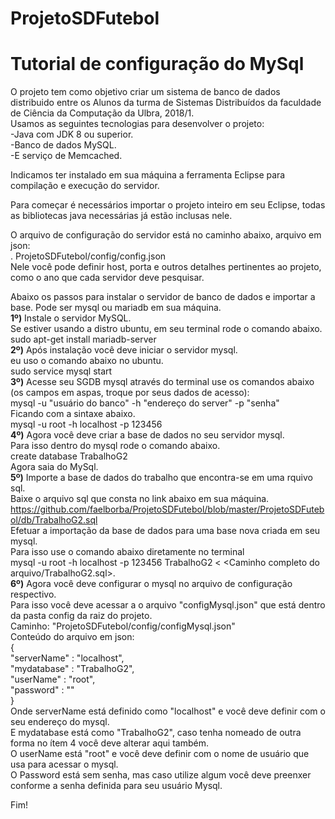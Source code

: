 # ProjetoSDFutebol
# Tutorial de configuração do MySql
O projeto tem como objetivo criar um sistema de banco de dados distribuido entre os Alunos da turma de Sistemas Distribuídos da faculdade de Ciência da Computação da Ulbra, 2018/1.<br>
Usamos as seguintes tecnologias para desenvolver o projeto:<br>
-Java com JDK 8 ou superior.<br>
-Banco de dados MySQL.<br>
-E serviço de Memcached.<br>

Indicamos ter instalado em sua máquina a ferramenta Eclipse para compilação e execução do servidor.<br>

Para começar é necessários importar o projeto inteiro em seu Eclipse, todas as bibliotecas java necessárias já estão inclusas nele.<br>

O arquivo de configuração do servidor está no caminho abaixo, arquivo em json:<br>
. ProjetoSDFutebol/config/config.json<br>
Nele você pode definir host, porta e outros detalhes pertinentes ao projeto, como o ano que cada servidor deve pesquisar.<br>

Abaixo os passos para instalar o servidor de banco de dados e importar a base. Pode ser mysql ou mariadb em sua máquina.<br>
<b>1º)</b> Instale o servidor MySQL.<br>
Se estiver usando a distro ubuntu, em seu terminal rode o comando abaixo. <br>
sudo apt-get install mariadb-server<br>
<b>2º)</b> Após instalação você deve iniciar o servidor mysql.<br>
eu uso o comando abaixo no ubuntu.<br>
sudo service mysql start <br>
<b>3º)</b> Acesse seu SGDB mysql através do terminal use os comandos abaixo (os campos em aspas, troque por seus dados de acesso):<br>
mysql -u "usuário do banco" -h "endereço do server" -p "senha"<br>
Ficando com a sintaxe abaixo.<br>
mysql -u root -h localhost -p 123456<br>
<b>4º)</b> Agora você deve criar a base de dados no seu servidor mysql.<br>
Para isso dentro do mysql rode o comando abaixo.<br>
create database TrabalhoG2<br>
Agora saia do MySql.<br>
<b>5º)</b> Importe a base de dados do trabalho que encontra-se em uma rquivo sql.<br>
Baixe o arquivo sql que consta no link abaixo em sua máquina.<br>
https://github.com/faelborba/ProjetoSDFutebol/blob/master/ProjetoSDFutebol/db/TrabalhoG2.sql<br>
Efetuar a importação da base de dados para uma base nova criada em seu mysql.<br>
Para isso use o comando abaixo diretamente no terminal<br>
mysql -u root -h localhost -p 123456 TrabalhoG2 < <Caminho completo do arquivo/TrabalhoG2.sql>.<br>
<b>6º)</b> Agora você deve configurar o mysql no arquivo de configuração respectivo.<br>
Para isso você deve acessar a o arquivo "configMysql.json" que está dentro da pasta config da raiz do projeto.<br>
Caminho: "ProjetoSDFutebol/config/configMysql.json"<br>
Conteúdo do arquivo em json:<br>
{<br>
    "serverName" : "localhost",<br>
    "mydatabase" : "TrabalhoG2",<br>
    "userName" : "root",<br>
    "password" : ""<br>
}<br>
Onde serverName está definido como "localhost" e você deve definir com o seu endereço do mysql.<br>
E mydatabase está como "TrabalhoG2", caso tenha nomeado de outra forma no ítem 4 você deve alterar aqui também.<br>
O userName está "root" e você deve definir com o nome de usuário que usa para acessar o mysql.<br>
O Password está sem senha, mas caso utilize algum você deve preenxer conforme a senha definida para seu usuário Mysql.<br>

Fim!